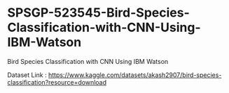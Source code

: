 # SPSGP-523545-Bird-Species-Classification-with-CNN-Using-IBM-Watson
Bird Species Classification with CNN Using IBM Watson

Dataset Link : https://www.kaggle.com/datasets/akash2907/bird-species-classification?resource=download

